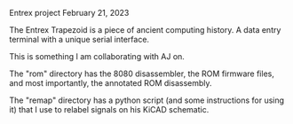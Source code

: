 Entrex project  February 21, 2023

The Entrex Trapezoid is a piece of ancient computing history.
A data entry terminal with a unique serial interface.

This is something I am collaborating with AJ on.

The "rom" directory has the 8080 disassembler, the ROM firmware files,
and most importantly, the annotated ROM disassembly.

The "remap" directory has a python script
(and some instructions for using it) that I use to
relabel signals on his KiCAD schematic.
